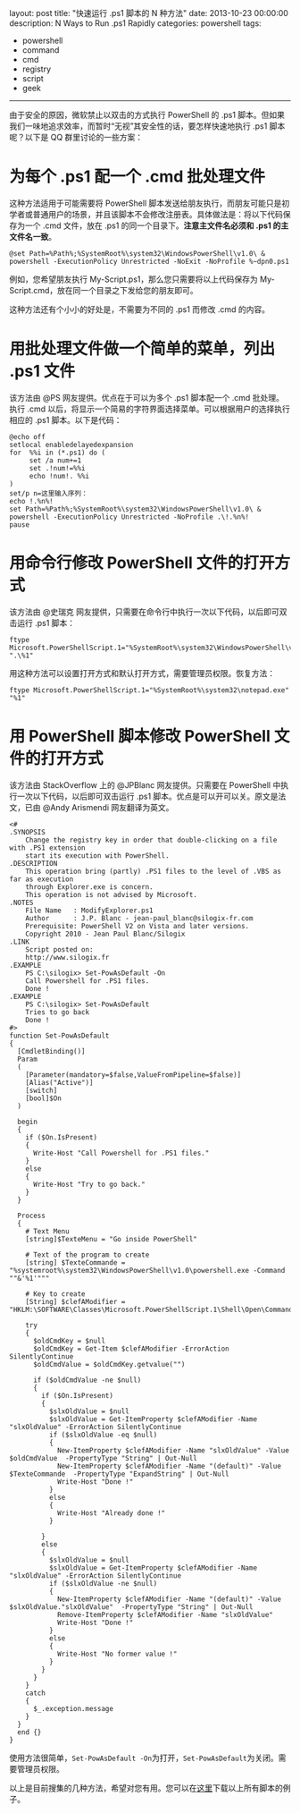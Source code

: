 ﻿layout: post
title: "快速运行 .ps1 脚本的 N 种方法"
date: 2013-10-23 00:00:00
description: N Ways to Run .ps1 Rapidly
categories: powershell
tags:
- powershell
- command
- cmd
- registry
- script
- geek
---
由于安全的原因，微软禁止以双击的方式执行 PowerShell 的 .ps1 脚本。但如果我们一味地追求效率，而暂时“无视”其安全性的话，要怎样快速地执行 .ps1 脚本呢？以下是 QQ 群里讨论的一些方案：

为每个 .ps1 配一个 .cmd 批处理文件
===============================
这种方法适用于可能需要将 PowerShell 脚本发送给朋友执行，而朋友可能只是初学者或普通用户的场景，并且该脚本不会修改注册表。具体做法是：将以下代码保存为一个 .cmd 文件，放在 .ps1 的同一个目录下。**注意主文件名必须和 .ps1 的主文件名一致**。

	@set Path=%Path%;%SystemRoot%\system32\WindowsPowerShell\v1.0\ & powershell -ExecutionPolicy Unrestricted -NoExit -NoProfile %~dpn0.ps1

例如，您希望朋友执行 My-Script.ps1，那么您只需要将以上代码保存为 My-Script.cmd，放在同一个目录之下发给您的朋友即可。

这种方法还有个小小的好处是，不需要为不同的 .ps1 而修改 .cmd 的内容。

用批处理文件做一个简单的菜单，列出 .ps1 文件
=======================================
<!--more-->
该方法由 @PS 网友提供。优点在于可以为多个 .ps1 脚本配一个 .cmd 批处理。执行 .cmd 以后，将显示一个简易的字符界面选择菜单。可以根据用户的选择执行相应的 .ps1 脚本。以下是代码：

	@echo off
	setlocal enabledelayedexpansion
	for  %%i in (*.ps1) do (
	     set /a num+=1
	     set .!num!=%%i
	     echo !num!. %%i
	)
	set/p n=这里输入序列：
	echo !.%n%!
	set Path=%Path%;%SystemRoot%\system32\WindowsPowerShell\v1.0\ & powershell -ExecutionPolicy Unrestricted -NoProfile .\!.%n%!
	pause

用命令行修改 PowerShell 文件的打开方式
===================================
该方法由 @史瑞克 网友提供，只需要在命令行中执行一次以下代码，以后即可双击运行 .ps1 脚本：

	ftype Microsoft.PowerShellScript.1="%SystemRoot%\system32\WindowsPowerShell\v1.0\powershell.exe" ".\%1"

用这种方法可以设置打开方式和默认打开方式，需要管理员权限。恢复方法：

	ftype Microsoft.PowerShellScript.1="%SystemRoot%\system32\notepad.exe" "%1"

用 PowerShell 脚本修改 PowerShell 文件的打开方式
=============================================
该方法由 StackOverflow 上的 @JPBlanc 网友提供。只需要在 PowerShell 中执行一次以下代码，以后即可双击运行 .ps1 脚本。优点是可以开可以关。原文是法文，已由 @Andy Arismendi 网友翻译为英文。

	<#  
	.SYNOPSIS  
	    Change the registry key in order that double-clicking on a file with .PS1 extension
	    start its execution with PowerShell.
	.DESCRIPTION
	    This operation bring (partly) .PS1 files to the level of .VBS as far as execution
	    through Explorer.exe is concern.
	    This operation is not advised by Microsoft.
	.NOTES  
	    File Name   : ModifyExplorer.ps1  
	    Author      : J.P. Blanc - jean-paul_blanc@silogix-fr.com
	    Prerequisite: PowerShell V2 on Vista and later versions.
	    Copyright 2010 - Jean Paul Blanc/Silogix    
	.LINK  
	    Script posted on:  
	    http://www.silogix.fr  
	.EXAMPLE  
	    PS C:\silogix> Set-PowAsDefault -On
	    Call Powershell for .PS1 files.
	    Done !
	.EXAMPLE    
	    PS C:\silogix> Set-PowAsDefault
	    Tries to go back  
	    Done !
	#>  
	function Set-PowAsDefault
	{
	  [CmdletBinding()]
	  Param
	  (
	    [Parameter(mandatory=$false,ValueFromPipeline=$false)]
	    [Alias("Active")]
	    [switch]
	    [bool]$On
	  )
	
	  begin 
	  {
	    if ($On.IsPresent)
	    {
	      Write-Host "Call Powershell for .PS1 files."
	    }
	    else
	    {
	      Write-Host "Try to go back."
	    }
	  }
	
	  Process 
	  {
	    # Text Menu
	    [string]$TexteMenu = "Go inside PowerShell"
	
	    # Text of the program to create
	    [string] $TexteCommande = "%systemroot%\system32\WindowsPowerShell\v1.0\powershell.exe -Command ""&'%1'"""
	
	    # Key to create
	    [String] $clefAModifier = "HKLM:\SOFTWARE\Classes\Microsoft.PowerShellScript.1\Shell\Open\Command"
	
	    try
	    {
	      $oldCmdKey = $null
	      $oldCmdKey = Get-Item $clefAModifier -ErrorAction SilentlyContinue
	      $oldCmdValue = $oldCmdKey.getvalue("")
	
	      if ($oldCmdValue -ne $null)
	      {
	        if ($On.IsPresent)
	        {
	          $slxOldValue = $null
	          $slxOldValue = Get-ItemProperty $clefAModifier -Name "slxOldValue" -ErrorAction SilentlyContinue
	          if ($slxOldValue -eq $null)
	          {
	            New-ItemProperty $clefAModifier -Name "slxOldValue" -Value $oldCmdValue  -PropertyType "String" | Out-Null
	            New-ItemProperty $clefAModifier -Name "(default)" -Value $TexteCommande  -PropertyType "ExpandString" | Out-Null
	            Write-Host "Done !"
	          }
	          else
	          {
	            Write-Host "Already done !"          
	          }
	
	        }
	        else
	        {
	          $slxOldValue = $null
	          $slxOldValue = Get-ItemProperty $clefAModifier -Name "slxOldValue" -ErrorAction SilentlyContinue 
	          if ($slxOldValue -ne $null)
	          {
	            New-ItemProperty $clefAModifier -Name "(default)" -Value $slxOldValue."slxOldValue"  -PropertyType "String" | Out-Null
	            Remove-ItemProperty $clefAModifier -Name "slxOldValue" 
	            Write-Host "Done !"
	          }
	          else
	          {
	            Write-Host "No former value !"          
	          }
	        }
	      }
	    }
	    catch
	    {
	      $_.exception.message
	    }
	  }
	  end {}
	}

使用方法很简单，`Set-PowAsDefault -On`为打开，`Set-PowAsDefault`为关闭。需要管理员权限。

以上是目前搜集的几种方法，希望对您有用。您可以在[这里](/download/2013-10-23-n-ways-to-run-ps1-rapidly.zip)下载以上所有脚本的例子。

